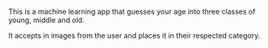 This is a machine learning app that guesses your age into three classes of young, middle and old.

It accepts in images from the user and places it in their respected category.
